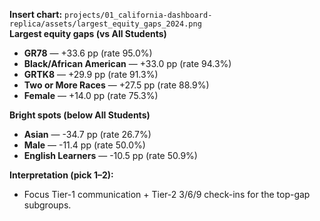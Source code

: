 **Insert chart:** `projects/01_california-dashboard-replica/assets/largest_equity_gaps_2024.png`  
**Largest equity gaps (vs All Students)**
- **GR78** — +33.6 pp (rate 95.0%)
- **Black/African American** — +33.0 pp (rate 94.3%)
- **GRTK8** — +29.9 pp (rate 91.3%)
- **Two or More Races** — +27.5 pp (rate 88.9%)
- **Female** — +14.0 pp (rate 75.3%)

**Bright spots (below All Students)**
- **Asian** — -34.7 pp (rate 26.7%)
- **Male** — -11.4 pp (rate 50.0%)
- **English Learners** — -10.5 pp (rate 50.9%)

**Interpretation (pick 1–2):**
- Focus Tier-1 communication + Tier-2 3/6/9 check-ins for the top-gap subgroups.
